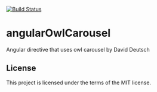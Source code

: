 [![Build Status](https://travis-ci.org/dashawk/angularOwlCarousel.svg?branch=master)](https://travis-ci.org/dashawk/angularOwlCarousel)
# angularOwlCarousel
Angular directive that uses owl carousel by David Deutsch

## License

This project is licensed under the terms of the MIT license.
